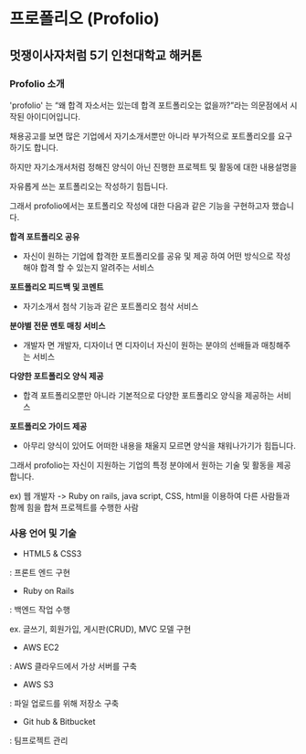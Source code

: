 # 프로폴리오 (Profolio)
## 멋쟁이사자처럼 5기 인천대학교 해커톤

### Profolio 소개

'profolio' 는 “왜 합격 자소서는 있는데 합격 포트폴리오는 없을까?”라는 의문점에서 시작된 아이디어입니다.

채용공고를 보면 많은 기업에서 자기소개서뿐만 아니라 부가적으로 포트폴리오를 요구하기도 합니다.


하지만 자기소개서처럼 정해진 양식이 아닌 진행한 프로젝트 및 활동에 대한 내용설명을

자유롭게 쓰는 포트폴리오는 작성하기 힘듭니다.

그래서 profolio에서는 포트폴리오 작성에 대한 다음과 같은 기능을 구현하고자 했습니다.


**합격 포트폴리오 공유**

- 자신이 원하는 기업에 합격한 포트폴리오를 공유 및 제공 하여 어떤 방식으로 작성해야 합격 할 수 있는지 알려주는 서비스


**포트폴리오 피드백 및 코멘트**

- 자기소개서 첨삭 기능과 같은 포트폴리오 첨삭 서비스


**분야별 전문 멘토 매칭 서비스**

- 개발자 면 개발자, 디자이너 면 디자이너 자신이 원하는 분야의 선배들과 매칭해주는 서비스


**다양한 포트폴리오 양식 제공**

- 합격 포트폴리오뿐만 아니라 기본적으로 다양한 포트폴리오 양식을 제공하는 서비스


**포트폴리오 가이드 제공**

- 아무리 양식이 있어도 어떠한 내용을 채울지 모르면 양식을 채워나가기가 힘듭니다.

그래서 profolio는 자신이 지원하는 기업의 특정 분야에서 원하는 기술 및 활동을 제공합니다.


ex) 웹 개발자 -> Ruby on rails, java script, CSS, html을 이용하여 다른 사람들과 함께 힘을 합쳐 프로젝트를 수행한 사람




### 사용 언어 및 기술

- HTML5 & CSS3

: 프론트 엔드 구현



- Ruby on Rails

: 백엔드 작업 수행

ex. 글쓰기, 회원가입, 게시판(CRUD), MVC 모델 구현



- AWS EC2

 : AWS 클라우드에서 가상 서버를 구축



- AWS S3

: 파일 업로드를 위해 저장소 구축



- Git hub & Bitbucket

: 팀프로젝트 관리
